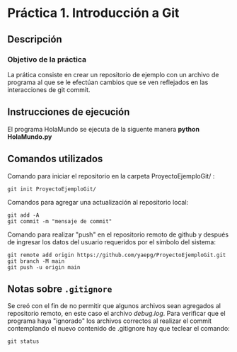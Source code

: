 # Práctica 1. Introducción a Git
## Descripción
### Objetivo de la práctica
La prática consiste en crear un repositorio de ejemplo con un archivo de programa al que se le efectúan cambios que se ven reflejados en las interacciones de git commit.
## Instrucciones de ejecución
El programa HolaMundo se ejecuta de la siguente manera **python HolaMundo.py**
## Comandos utilizados
Comando para iniciar el repositorio en la carpeta ProyectoEjemploGit/ :
```
git init ProyectoEjemploGit/
```
Comandos para agregar una actualización al repositorio local:
```
git add -A
git commit -m "mensaje de commit"
```
Comando para realizar "push" en el repositorio remoto de github y después de ingresar los datos del usuario requeridos por el símbolo del sistema:
```
git remote add origin https://github.com/yaepg/ProyectoEjemploGit.git
git branch -M main
git push -u origin main
```
## Notas sobre ```.gitignore```
Se creó con el fin de no permitir que algunos archivos sean agregados al repositorio remoto, en este caso el archivo *debug.log*.
Para verificar que el programa haya "ignorado" los archivos correctos al realizar el commit contemplando el nuevo contenido de .gitignore hay que teclear el comando:
```
git status
```
